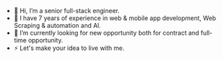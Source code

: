 <!--
**legendaryalpha4711/legendaryalpha4711** is a ✨ _special_ ✨ repository because its `README.md` (this file) appears on your GitHub profile.

Here are some ideas to get you started:

- 🔭 I’m currently working on ...
- 🌱 I’m currently learning ...
- 👯 I’m looking to collaborate on ...
- 🤔 I’m looking for help with ...
- 💬 Ask me about ...
- 📫 How to reach me: ...
- 😄 Pronouns: ...
- ⚡ Fun fact: ...
-->

- 👋 Hi, I’m a senior full-stack engineer.
- 🌱 I have 7 years of experience in web & mobile app development, Web Scraping & automation and AI.
- 💞️ I’m currently looking for new opportunity both for contract and full-time opportunity.
- ⚡ Let's make your idea to live with me.
